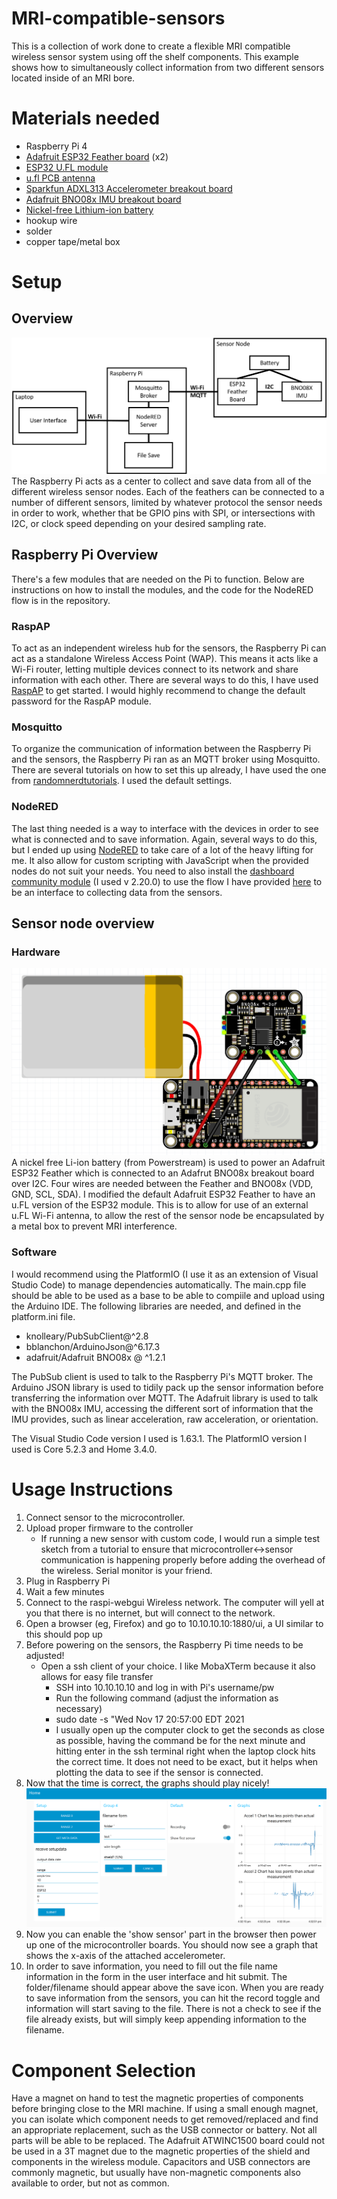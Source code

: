# MRI-compatible-sensors
This is a collection of work done to create a flexible MRI compatible wireless sensor system using off the shelf components. This example shows how to simultaneously collect information from two different sensors located inside of an MRI bore. 

# Materials needed
- Raspberry Pi 4
- [Adafruit ESP32 Feather board](https://www.adafruit.com/product/3405) (x2)
- [ESP32 U.FL module](https://www.mouser.com/ProductDetail/Espressif-Systems/ESP32-WROOM-32UM113DH3200UH3Q0?qs=W%2FMpXkg%252BdQ4Fqx%2FReRQpFQ%3D%3D&mgh=1&gclid=Cj0KCQiAnuGNBhCPARIsACbnLzoCWG-Ctl-NIyBCex6A-nVdB5Kj8ZWKIZyTE6AEg8IRo4yzbLntOfIaApvoEALw_wcB)
- [u.fl PCB antenna](https://www.digikey.com/en/products/detail/pulselarsen-antennas/W3921B0100/7667486)
- [Sparkfun ADXL313 Accelerometer breakout board](https://www.sparkfun.com/products/17241)
- [Adafruit BNO08x IMU breakout board](https://www.adafruit.com/product/4754)
- [Nickel-free Lithium-ion battery](https://www.powerstream.com/non-magnetic-lipo.htm)
- hookup wire
- solder
- copper tape/metal box

# Setup
## Overview
![diagram of hardware for the wireless system](/assets/blockdiagram.png)
The Raspberry Pi acts as a center to collect and save data from all of the different wireless sensor nodes. Each of the feathers can be connected to a number of different sensors, limited by whatever protocol the sensor needs in order to work, whether that be GPIO pins with SPI, or intersections with I2C, or clock speed depending on your desired sampling rate.
## Raspberry Pi Overview
There's a few modules that are needed on the Pi to function. Below are instructions on how to install the modules, and the code for the NodeRED flow is in the repository.
### RaspAP
To act as an independent wireless hub for the sensors, the Raspberry Pi can act as a standalone Wireless Access Point (WAP). This means it acts like a Wi-Fi router, letting multiple devices connect to its network and share information with each other. There are several ways to do this, I have used [RaspAP](https://raspap.com/) to get started. I would highly recommend to change the default password for the RaspAP module.
### Mosquitto
To organize the communication of information between the Raspberry Pi and the sensors, the Raspberry Pi ran as an MQTT broker using Mosquitto. There are several tutorials on how to set this up already, I have used the one from [randomnerdtutorials](https://randomnerdtutorials.com/how-to-install-mosquitto-broker-on-raspberry-pi/). I used the default settings.
### NodeRED
The last thing needed is a way to interface with the devices in order to see what is connected and to save information. Again, several ways to do this, but I ended up using [NodeRED](https://nodered.org/docs/getting-started/raspberrypi) to take care of a lot of the heavy lifting for me. It also allow for custom scripting with JavaScript when the provided nodes do not suit your needs. You need to also install the [dashboard community module](https://flows.nodered.org/node/node-red-dashboard) (I used v 2.20.0) to use the flow I have provided [here](/flow_twoesp32bno08x.json) to be an interface to collecting data from the sensors.


## Sensor node overview
### Hardware
![fritzing diagram of sensor node](/assets/fritzing_schematic_sensor.png)
A nickel free Li-ion battery (from Powerstream) is used to power an Adafruit ESP32 Feather which is connected to an Adafrut BNO08x breakout board over I2C. Four wires are needed between the Feather and BNO08x (VDD, GND, SCL, SDA). I modified the default Adafruit ESP32 Feather to have an u.FL version of the ESP32 module. This is to allow for use of an external u.FL Wi-Fi antenna, to allow the rest of the sensor node be encapsulated by a metal box to prevent MRI interference.
### Software
I would recommend using the PlatformIO (I use it as an extension of Visual Studio Code) to manage dependencies automatically. The main.cpp file should be able to be used as a base to be able to compiile and upload using the Arduino IDE.
The following libraries are needed, and defined in the platform.ini file.
- knolleary/PubSubClient@^2.8
- bblanchon/ArduinoJson@^6.17.3
- adafruit/Adafruit BNO08x @ ^1.2.1

The PubSub client is used to talk to the Raspberry Pi's MQTT broker. The Arduino JSON library is used to tidily pack up the sensor information before transferring the information over MQTT. The Adafruit library is used to talk with the BNO08x IMU, accessing the different sort of information that the IMU provides, such as linear acceleration, raw acceleration, or orientation.

The Visual Studio Code version I used is 1.63.1.
The PlatformIO version I used is Core 5.2.3 and Home 3.4.0.

# Usage Instructions
1. Connect sensor to the microcontroller.
2. Upload proper firmware to the controller
   - If running a new sensor with custom code, I would run a simple test sketch from a tutorial to ensure that microcontroller<->sensor communication is happening properly before adding the overhead of the wireless. Serial monitor is your friend.
5. Plug in Raspberry Pi
6. Wait a few minutes
7. Connect to the raspi-webgui Wireless network. The computer will yell at you that there is no internet, but will connect to the network.
8. Open a browser (eg, Firefox) and go to 10.10.10.10:1880/ui, a UI similar to this should pop up
9. Before powering on the sensors, the Raspberry Pi time needs to be adjusted!
   - Open a ssh client of your choice. I like MobaXTerm because it also allows for easy file transfer
	 - SSH into 10.10.10.10 and log in with Pi's username/pw
	 - Run the following command (adjust the information as necessary)
	 - sudo date -s "Wed Nov 17 20:57:00 EDT 2021
	 - I usually open up the computer clock to get the seconds as close as possible, having the command be for the next minute and hitting enter in the ssh terminal right when the laptop clock hits the correct time. It does not need to be exact, but it helps when plotting the data to see if the sensor is connected.
10. Now that the time is correct, the graphs should play nicely!
    ![example of GUI](/assets/GUI_snapshot.png)
12. Now you can enable the 'show sensor' part in the browser then power up one of the microcontroller boards. You should now see a graph that shows the x-axis of the attached accelerometer.
13. In order to save information, you need to fill out the file name information in the form in the user interface and hit submit.
The folder/filename should appear above the save icon. When you are ready to save information from the sensors, you can hit the record toggle and information will start saving to the file. There is not a check to see if the file already exists, but will simply keep appending information to the filename.


# Component Selection
Have a magnet on hand to test the magnetic properties of components before bringing close to the MRI machine. If using a small enough magnet, you can isolate which component needs to get removed/replaced and find an appropriate replacement, such as the USB connector or battery. Not all parts will be able to be replaced. The Adafruit ATWINC1500 board could not be used in a 3T magnet due to the magnetic properties of the shield and components in the wireless module. Capacitors and USB connectors are commonly magnetic, but usually have non-magnetic components also available to order, but not as common.

